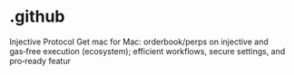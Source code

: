# .github
Injective Protocol Get mac for Mac: orderbook/perps on injective and gas‑free execution (ecosystem); efficient workflows, secure settings, and pro‑ready featur
